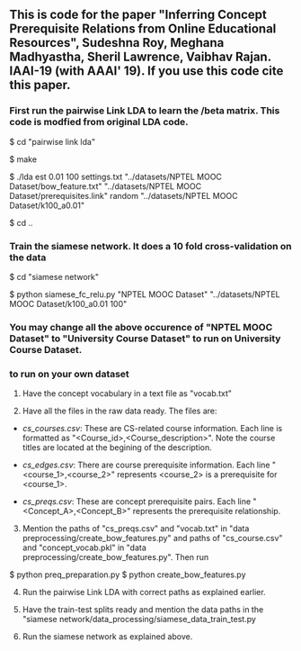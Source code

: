 ## This is code for the paper "Inferring Concept Prerequisite Relations from Online Educational Resources", Sudeshna Roy, Meghana Madhyastha, Sheril Lawrence, Vaibhav Rajan. IAAI-19 (with AAAI' 19). If you use this code cite this paper.

### First run the pairwise Link LDA to learn the /beta matrix. This code is modfied from original LDA code.

$ cd "pairwise link lda"

$ make

$ ./lda est 0.01 100 settings.txt "../datasets/NPTEL MOOC Dataset/bow_feature.txt" "../datasets/NPTEL MOOC Dataset/prerequisites.link" random "../datasets/NPTEL MOOC Dataset/k100_a0.01"

$ cd ..

### Train the siamese network. It does a 10 fold cross-validation on the data

$ cd "siamese network"

$ python siamese_fc_relu.py  "NPTEL MOOC Dataset" "../datasets/NPTEL MOOC Dataset/k100_a0.01 100"


### You may change all the above occurence of "NPTEL MOOC Dataset" to "University Course Dataset" to run on University Course Dataset.


### to run on your own dataset

1. Have the concept vocabulary in a text file as "vocab.txt"

2. Have all the files in the raw data ready. The files are:

- *cs_courses.csv*: These are CS-related course information. Each line is formatted as "\<Course_id\>,\<Course_description\>". Note the course titles are located at the begining of the description.

- *cs_edges.csv*: There are course prerequisite information. Each line "\<course_1\>,\<course_2\>" represents \<course_2\> is a prerequisite for \<course_1\>.
  
- *cs_preqs.csv*: These are concept prerequisite pairs. Each line "\<Concept_A\>,\<Concept_B\>" represents the prerequisite relationship.


3. Mention the paths of "cs_preqs.csv" and "vocab.txt" in "data preprocessing/create_bow_features.py" and paths of "cs_course.csv" and "concept_vocab.pkl" in "data preprocessing/create_bow_features.py". Then run

$ python preq_preparation.py
$ python create_bow_features.py

4. Run the pairwise Link LDA with correct paths as explained earlier. 

5. Have the train-test splits ready and mention the data paths in the "siamese network/data_processing/siamese_data_train_test.py

6. Run the siamese network as explained above.
